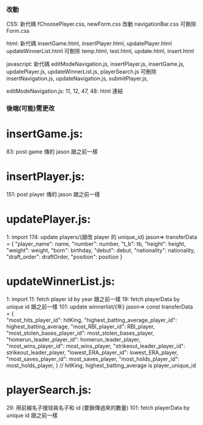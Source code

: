 ### 改動

CSS:
新代碼 fChoosePlayer.css, newForm.css
改動 navigationBar.css
可刪除 Form.css

html:
新代碼 insertGame.html, insertPlayer.html, updatePlayer.html updateWinnerList.html
可刪除 temp.html, test.html, update.html, insert.html

javascript:
新代碼 editModeNavigation.js, insertPlayer.js, insertGame.js, updatePlayer.js, updateWinnerList.js, playerSearch.js
可刪除 insertNavigation.js, updateNavigation.js, submitPlayer.js,

editModeNavigation.js:
11, 12, 47, 48: html 連結

### 後端(可能)需更改

# insertGame.js:

83: post game 傳的 jason 跟之前一樣

# insertPlayer.js:

151: post player 傳的 jason 跟之前一樣

# updatePlayer.js:

1: import
174: update players/{跟改 player 的 unique_id}
jason=>
transferData = {
"player_name": name,
"number": number,
"t_b": tb,
"height": height,
"weight": weight,
"born": birthday,
"debut": debut,
"nationality": nationality,
"draft_order": draftOrder,
"position": position
}

# updateWinnerList.js:

1: import
11: fetch player id by year 跟之前一樣
19: fetch playerData by unique id 跟之前一樣
101: update winnerlist/{年}
jason=>
const transferData = {  
"most_hits_player_id": hitKing,
"highest_batting_average_player_id": highest_batting_average,
"most_RBI_player_id": RBI_player,
"most_stolen_bases_player_id": most_stolen_bases_player,
"homerun_leader_player_id": homerun_leader_player,
"most_wins_player_id": most_wins_player,
"strikeout_leader_player_id": strikeout_leader_player,
"lowest_ERA_player_id": lowest_ERA_player,
"most_saves_player_id": most_saves_player,
"most_holds_player_id": most_holds_player,
}
// hitKing, highest_batting_average is player_unique_id

# playerSearch.js:

29: 用前綴名子搜球員名子和 id (要鎖傳過來的數量)
101: fetch playerData by unique id 跟之前一樣
